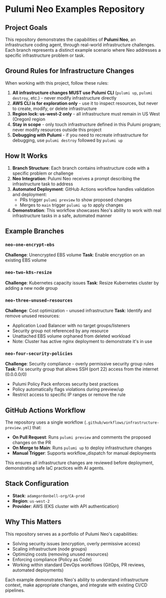 # Pulumi Neo Examples Repository

## Project Goals

This repository demonstrates the capabilities of **Pulumi Neo**, an infrastructure coding agent, through real-world infrastructure challenges. Each branch represents a distinct example scenario where Neo addresses a specific infrastructure problem or task.

## Ground Rules for Infrastructure Changes

When working with this project, follow these rules:

1. **All infrastructure changes MUST use Pulumi CLI** (`pulumi up`, `pulumi destroy`, etc.) - never modify infrastructure directly
2. **AWS CLI is for exploration only** - use it to inspect resources, but never to create, modify, or delete infrastructure
3. **Region lock: us-west-2 only** - all infrastructure must remain in US West (Oregon) region
4. **Stay in scope** - only touch infrastructure defined in this Pulumi program; never modify resources outside this project
5. **Debugging with Pulumi** - if you need to recreate infrastructure for debugging, use `pulumi destroy` followed by `pulumi up`

## How It Works

1. **Branch Structure**: Each branch contains infrastructure code with a specific problem or challenge
2. **Neo Integration**: Pulumi Neo receives a prompt describing the infrastructure task to address
3. **Automated Deployment**: GitHub Actions workflow handles validation and deployment:
   - PRs trigger `pulumi preview` to show proposed changes
   - Merges to `main` trigger `pulumi up` to apply changes
4. **Demonstration**: This workflow showcases Neo's ability to work with real infrastructure tasks in a safe, automated manner

## Example Branches

### `neo-one-encrypt-ebs`
**Challenge**: Unencrypted EBS volume
**Task**: Enable encryption on an existing EBS volume

### `neo-two-k8s-resize`
**Challenge**: Kubernetes capacity issues
**Task**: Resize Kubernetes cluster by adding a new node group

### `neo-three-unused-resources`
**Challenge**: Cost optimization - unused infrastructure
**Task**: Identify and remove unused resources:
- Application Load Balancer with no target groups/listeners
- Security group not referenced by any resource
- Unattached EBS volume orphaned from deleted workload
- Note: Cluster has active nginx deployment to demonstrate it's in use

### `neo-four-security-policies`
**Challenge**: Security compliance - overly permissive security group rules
**Task**: Fix security group that allows SSH (port 22) access from the internet (0.0.0.0/0)
- Pulumi Policy Pack enforces security best practices
- Policy automatically flags violations during preview/up
- Restrict access to specific IP ranges or remove the rule

## GitHub Actions Workflow

The repository uses a single workflow (`.github/workflows/infrastructure-preview.yml`) that:

- **On Pull Request**: Runs `pulumi preview` and comments the proposed changes on the PR
- **On Merge to Main**: Runs `pulumi up` to deploy infrastructure changes
- **Manual Trigger**: Supports workflow_dispatch for manual deployments

This ensures all infrastructure changes are reviewed before deployment, demonstrating safe IaC practices with AI agents.

## Stack Configuration

- **Stack**: `adamgordonbell-org/CA-prod`
- **Region**: `us-west-2`
- **Provider**: AWS (EKS cluster with API authentication)

## Why This Matters

This repository serves as a portfolio of Pulumi Neo's capabilities:
- Solving security issues (encryption, overly permissive access)
- Scaling infrastructure (node groups)
- Optimizing costs (removing unused resources)
- Enforcing compliance (Policy as Code)
- Working within standard DevOps workflows (GitOps, PR reviews, automated deployments)

Each example demonstrates Neo's ability to understand infrastructure context, make appropriate changes, and integrate with existing CI/CD pipelines.
